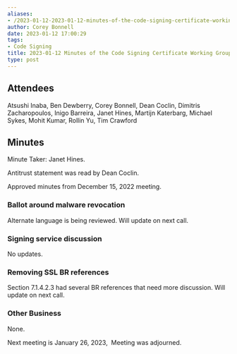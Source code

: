 ```yaml
---
aliases:
- /2023-01-12-2023-01-12-minutes-of-the-code-signing-certificate-working-group/
author: Corey Bonnell
date: 2023-01-12 17:00:29
tags:
- Code Signing
title: 2023-01-12 Minutes of the Code Signing Certificate Working Group
type: post
---
```


## Attendees

Atsushi Inaba, Ben Dewberry, Corey Bonnell, Dean Coclin, Dimitris Zacharopoulos, Inigo Barreira, Janet Hines, Martijn Katerbarg, Michael Sykes, Mohit Kumar, Rollin Yu, Tim Crawford

## Minutes

Minute Taker: Janet Hines.

Antitrust statement was read by Dean Coclin.

Approved minutes from December 15, 2022 meeting.

### Ballot around malware revocation

Alternate language is being reviewed. Will update on next call.

### Signing service discussion

No updates.

### Removing SSL BR references

Section 7.1.4.2.3 had several BR references that need more discussion. Will update on next call.

### Other Business

None.

Next meeting is January 26, 2023,  Meeting was adjourned.